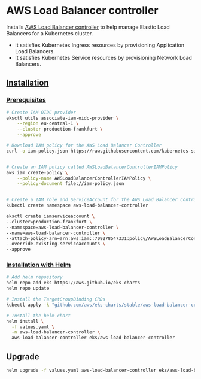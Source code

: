 # AWS Load Balancer controller

Installs [AWS Load Balancer controller](https://kubernetes-sigs.github.io/aws-load-balancer-controller/) to help manage Elastic Load Balancers for a Kubernetes cluster. 
* It satisfies Kubernetes Ingress resources by provisioning Application Load Balancers.
* It satisfies Kubernetes Service resources by provisioning Network Load Balancers.


## [Installation](https://kubernetes-sigs.github.io/aws-load-balancer-controller/latest/deploy/installation/)

### [Prerequisites](https://kubernetes-sigs.github.io/aws-load-balancer-controller/latest/deploy/installation/#iam-permissions)
```sh
# Create IAM OIDC provider
eksctl utils associate-iam-oidc-provider \
    --region eu-central-1 \
    --cluster production-frankfurt \
    --approve

# Download IAM policy for the AWS Load Balancer Controller
curl -o iam-policy.json https://raw.githubusercontent.com/kubernetes-sigs/aws-load-balancer-controller/v2.1.2/docs/install/iam_policy.json


# Create an IAM policy called AWSLoadBalancerControllerIAMPolicy
aws iam create-policy \
    --policy-name AWSLoadBalancerControllerIAMPolicy \
    --policy-document file://iam-policy.json


# Create a IAM role and ServiceAccount for the AWS Load Balancer controller, use the ARN from the step above
kubectl create namespace aws-load-balancer-controller

eksctl create iamserviceaccount \
--cluster=production-frankfurt \
--namespace=aws-load-balancer-controller \
--name=aws-load-balancer-controller \
--attach-policy-arn=arn:aws:iam::709278547331:policy/AWSLoadBalancerControllerIAMPolicy \
--override-existing-serviceaccounts \
--approve
```


### [Installation with Helm](https://kubernetes-sigs.github.io/aws-load-balancer-controller/latest/deploy/installation/#add-controller-to-cluster)
```sh
# Add helm repository
helm repo add eks https://aws.github.io/eks-charts
helm repo update

# Install the TargetGroupBinding CRDs
kubectl apply -k "github.com/aws/eks-charts/stable/aws-load-balancer-controller//crds?ref=master"

# Install the helm chart
helm install \
  -f values.yaml \
  -n aws-load-balancer-controller \
  aws-load-balancer-controller eks/aws-load-balancer-controller
```


## Upgrade

```sh
helm upgrade -f values.yaml aws-load-balancer-controller eks/aws-load-balancer-controller
```